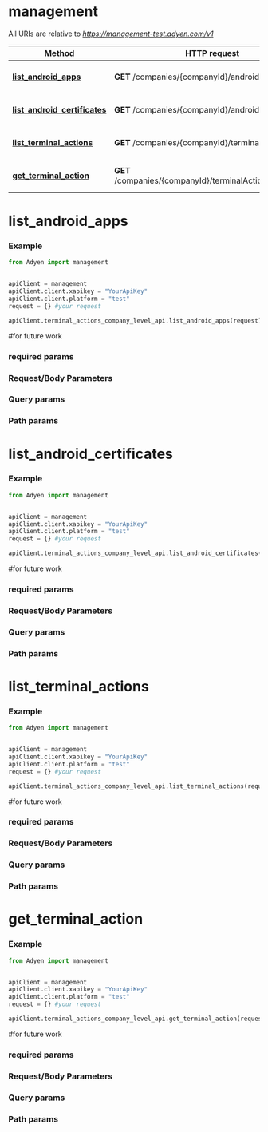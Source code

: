 # management

All URIs are relative to *https://management-test.adyen.com/v1*

Method | HTTP request | Description
------------- | ------------- | -------------
[**list_android_apps**](TerminalActionsCompanyLevelApi.md#list_android_apps) | **GET** /companies/{companyId}/androidApps | Get a list of Android apps
[**list_android_certificates**](TerminalActionsCompanyLevelApi.md#list_android_certificates) | **GET** /companies/{companyId}/androidCertificates | Get a list of Android certificates
[**list_terminal_actions**](TerminalActionsCompanyLevelApi.md#list_terminal_actions) | **GET** /companies/{companyId}/terminalActions | Get a list of terminal actions
[**get_terminal_action**](TerminalActionsCompanyLevelApi.md#get_terminal_action) | **GET** /companies/{companyId}/terminalActions/{actionId} | Get terminal action




# list_android_apps
### Example

```python
from Adyen import management


apiClient = management
apiClient.client.xapikey = "YourApiKey"
apiClient.client.platform = "test"
request = {} #your request

apiClient.terminal_actions_company_level_api.list_android_apps(request)

```

#for future work
### required params
### Request/Body Parameters
### Query params
### Path params




# list_android_certificates
### Example

```python
from Adyen import management


apiClient = management
apiClient.client.xapikey = "YourApiKey"
apiClient.client.platform = "test"
request = {} #your request

apiClient.terminal_actions_company_level_api.list_android_certificates(request)

```

#for future work
### required params
### Request/Body Parameters
### Query params
### Path params




# list_terminal_actions
### Example

```python
from Adyen import management


apiClient = management
apiClient.client.xapikey = "YourApiKey"
apiClient.client.platform = "test"
request = {} #your request

apiClient.terminal_actions_company_level_api.list_terminal_actions(request)

```

#for future work
### required params
### Request/Body Parameters
### Query params
### Path params




# get_terminal_action
### Example

```python
from Adyen import management


apiClient = management
apiClient.client.xapikey = "YourApiKey"
apiClient.client.platform = "test"
request = {} #your request

apiClient.terminal_actions_company_level_api.get_terminal_action(request)

```

#for future work
### required params
### Request/Body Parameters
### Query params
### Path params


